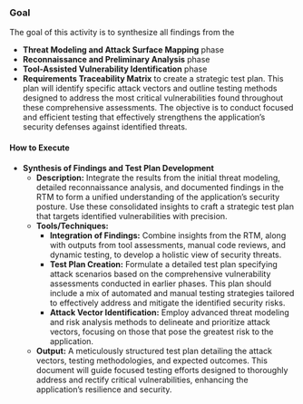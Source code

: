 ### Goal
The goal of this activity is to synthesize all findings from the 
- **Threat Modeling and Attack Surface Mapping** phase
- **Reconnaissance and Preliminary Analysis** phase
- **Tool-Assisted Vulnerability Identification** phase
- **Requirements Traceability Matrix** 
to create a strategic test plan. This plan will identify specific attack vectors and outline testing methods designed to address the most critical vulnerabilities found throughout these comprehensive assessments. The objective is to conduct focused and efficient testing that effectively strengthens the application’s security defenses against identified threats.
#### How to Execute

- **Synthesis of Findings and Test Plan Development**
   - **Description:** Integrate the results from the initial threat modeling, detailed reconnaissance analysis, and documented findings in the RTM to form a unified understanding of the application’s security posture. Use these consolidated insights to craft a strategic test plan that targets identified vulnerabilities with precision.
   - **Tools/Techniques:**
     - **Integration of Findings:** Combine insights from the RTM, along with outputs from tool assessments, manual code reviews, and dynamic testing, to develop a holistic view of security threats.
     - **Test Plan Creation:** Formulate a detailed test plan specifying attack scenarios based on the comprehensive vulnerability assessments conducted in earlier phases. This plan should include a mix of automated and manual testing strategies tailored to effectively address and mitigate the identified security risks.
     - **Attack Vector Identification:** Employ advanced threat modeling and risk analysis methods to delineate and prioritize attack vectors, focusing on those that pose the greatest risk to the application.
   - **Output:** A meticulously structured test plan detailing the attack vectors, testing methodologies, and expected outcomes. This document will guide focused testing efforts designed to thoroughly address and rectify critical vulnerabilities, enhancing the application’s resilience and security.
